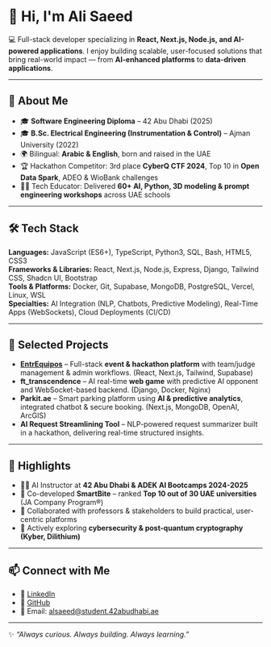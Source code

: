 # 👋 Hi, I'm Ali Saeed  

💻 Full-stack developer specializing in **React, Next.js, Node.js, and AI-powered applications**. I enjoy building scalable, user-focused solutions that bring real-world impact — from **AI-enhanced platforms** to **data-driven applications**.  

---

## 🚀 About Me  
- 🎓 **Software Engineering Diploma** – 42 Abu Dhabi (2025)  
- 🎓 **B.Sc. Electrical Engineering (Instrumentation & Control)** – Ajman University (2022)  
- 🌍 Bilingual: **Arabic & English**, born and raised in the UAE  
- 🏆 Hackathon Competitor: 3rd place **CyberQ CTF 2024**, Top 10 in **Open Data Spark**, ADEO & WioBank challenges  
- 👨‍🏫 Tech Educator: Delivered **60+ AI, Python, 3D modeling & prompt engineering workshops** across UAE schools  

---

## 🛠️ Tech Stack  
**Languages:** JavaScript (ES6+), TypeScript, Python3, SQL, Bash, HTML5, CSS3  
**Frameworks & Libraries:** React, Next.js, Node.js, Express, Django, Tailwind CSS, Shadcn UI, Bootstrap  
**Tools & Platforms:** Docker, Git, Supabase, MongoDB, PostgreSQL, Vercel, Linux, WSL  
**Specialties:** AI Integration (NLP, Chatbots, Predictive Modeling), Real-Time Apps (WebSockets), Cloud Deployments (CI/CD)  

---

## 📌 Selected Projects  
- **[EntrEquipos](https://entrequipos.com)** – Full-stack **event & hackathon platform** with team/judge management & admin workflows. (React, Next.js, Tailwind, Supabase)  
- **ft_transcendence** – AI real-time **web game** with predictive AI opponent and WebSocket-based backend. (Django, Docker, Nginx)  
- **Parkit.ae** – Smart parking platform using **AI & predictive analytics**, integrated chatbot & secure booking. (Next.js, MongoDB, OpenAI, ArcGIS)  
- **AI Request Streamlining Tool** – NLP-powered request summarizer built in a hackathon, delivering real-time structured insights.  

---

## 🎯 Highlights  
- 🧑‍🏫 AI Instructor at **42 Abu Dhabi & ADEK AI Bootcamps 2024-2025**  
- 🌟 Co-developed **SmartBite** – ranked **Top 10 out of 30 UAE universities** (JA Company Program®)  
- 🤝 Collaborated with professors & stakeholders to build practical, user-centric platforms  
- 🔐 Actively exploring **cybersecurity & post-quantum cryptography (Kyber, Dilithium)**  

---

## 📫 Connect with Me  
- 💼 [LinkedIn](https://www.linkedin.com/in/alisaeed3)  
- 🐙 [GitHub](https://github.com/alsaeed3)  
- 📧 Email: alsaeed@student.42abudhabi.ae  

---

✨ *“Always curious. Always building. Always learning.”*  
